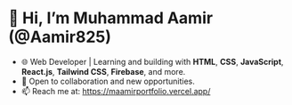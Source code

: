 # 👋 Hi, I’m Muhammad Aamir (@Aamir825)  
- 🌐 Web Developer | Learning and building with **HTML**, **CSS**, **JavaScript**, **React.js**, **Tailwind CSS**, **Firebase**, and more.  
- 💼 Open to collaboration and new opportunities.  
- 📫 Reach me at: https://maamirportfolio.vercel.app/  

<!---
Aamir825/Aamir825 is a ✨ special ✨ repository because its `README.md` (this file) appears on your GitHub profile.
You can click the Preview link to take a look at your changes.
--->
